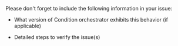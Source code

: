 Please don't forget to include the following information in your issue:

- What version of Condition orchestrator exhibits this behavior (if applicable)

- Detailed steps to verify the issue(s)
